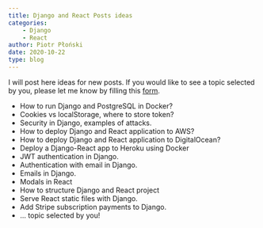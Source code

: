 ```yaml
---
title: Django and React Posts ideas
categories: 
    - Django
    - React
author: Piotr Płoński
date: 2020-10-22
type: blog
---
```


I will post here ideas for new posts. If you would like to see a topic selected by you, please let me know by filling this [form](https://forms.gle/rgAG9gkhUEH2wUVt5).

- How to run Django and PostgreSQL in Docker?
- Cookies vs localStorage, where to store token?
- Security in Django, examples of attacks.
- How to deploy Django and React application to AWS?
- How to deploy Django and React application to DigitalOcean?
- Deploy a Django-React app to Heroku using Docker
- JWT authentication in Django.
- Authentication with email in Django.
- Emails in Django.
- Modals in React
- How to structure Django and React project
- Serve React static files with Django.
- Add Stripe subscription payments to Django.
- ... topic selected by you!